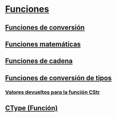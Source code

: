 # [Funciones](index.md)
## [Funciones de conversión](conversion-functions.md)
## [Funciones matemáticas](math-functions.md)
## [Funciones de cadena](string-functions.md)
## [Funciones de conversión de tipos](type-conversion-functions.md)
### [Valores devueltos para la función CStr](return-values-for-the-cstr-function.md)
## [CType (Función)](ctype-function.md)
